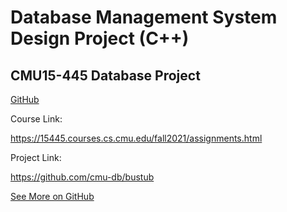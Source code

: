 #  Database Management System Design Project (C++)

## CMU15-445 Database Project

[GitHub](https://github.com/PeterHUistyping/CMU15-445_Database_Management_System)

Course Link:

https://15445.courses.cs.cmu.edu/fall2021/assignments.html

Project Link:

https://github.com/cmu-db/bustub 


 

[See More on GitHub](https://github.com/PeterHUistyping/CMU15-445_Database_Management_System)

